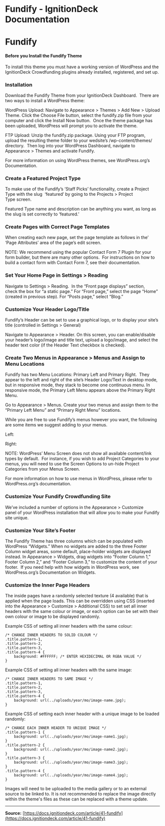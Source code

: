 # Fundify - IgnitionDeck Documentation

# Fundify

[](javascript:window.print())
#### Before you Install the Fundify Theme

To install this theme you must have a working version of WordPress and the IgnitionDeck Crowdfunding plugins already installed, registered, and set up.

### Installation

Download the Fundify Theme from your IgnitionDeck Dashboard.  There are two ways to install a WordPress theme:

WordPress Upload: Navigate to Appearance > Themes > Add New > Upload Theme. Click the Choose File button, select the fundify.zip file from your computer and click the Install Now button.  Once the theme package has been uploaded, WordPress will prompt you to activate the theme.

FTP Upload: Unzip the fundify.zip package. Using your FTP program, upload the resulting theme folder to your wedsite’s /wp-content/themes/ directory.  Then log into your WordPress Dashboard, navigate to Appearance > Themes and activate Fundify.

For more information on using WordPress themes, see WordPress.org’s Documentation.

### Create a Featured Project Type

To make use of the Fundify’s ‘Staff Picks’ functionality, create a Project Type with the slug  ‘featured’ by going to the Projects > Project Type screen.

Featured Type name and description can be anything you want, as long as the slug is set correctly to ‘featured.’

### Create Pages with Correct Page Templates

When creating each new page, set the page template as follows in the’ ‘Page Attributes’ area of the page’s edit screen.

NOTE: We recommend using the popular Contact Form 7 Plugin for your form builder, but there are many other options.  For instructions on how to build a contact form with Contact Form 7, see their documentation.

### Set Your Home Page in Settings > Reading

Navigate to Settings > Reading.  In the “Front page displays” section, check the box for “a static page.” For “Front page,” select the page “Home” (created in previous step). For “Posts page,” select “Blog.”

### Customize Your Header Logo/Title

Fundify’s Header can be set to use a graphical logo, or to display your site’s title (controlled in Settings > General)

Navigate to Appearance > Header. On this screen, you can enable/disable your header’s logo/image and title text, upload a logo/image, and select the header text color (if the Header Text checkbox is checked).

### Create Two Menus in Appearance > Menus and Assign to Menu Locations

Fundify has two Menu Locations: Primary Left and Primary Right.  They appear to the left and right of the site’s Header Logo/Text in desktop mode, but in responsive mode, they stack to become one continuous menu. In responsive mode, the Primary Left Menu appears above the Primary Right Menu.

Go to Appearance > Menus. Create your two menus and assign them to the “Primary Left Menu” and “Primary Right Menu” locations.

While you are free to use Fundify’s menus however you want, the following are some items we suggest adding to your menus.

Left:

Right:

NOTE: WordPress’ Menu Screen does not show all available content/link types by default.  For instance, if you wish to add Project Categories to your menus, you will need to use the Screen Options to un-hide Project Categories from your Menus Screen.

For more information on how to use menus in WordPress, please refer to WordPress.org’s documentation.

### Customize Your Fundify Crowdfunding Site

We’ve included a number of options in the Appearance > Customize panel of your WordPress installation that will allow you to make your Fundify site unique.

### Customize Your Site’s Footer

The Fundify Theme has three columns which can be populated with WordPress “Widgets.” When no widgets are added to the three Footer Column widget areas, some default, place-holder widgets are displayed instead. In Appearance > Widgets, drag widgets into “Footer Column 1,” Footer Column 2,” and “Footer Column 3,” to customize the content of your footer.  If you need help with how widgets in WordPress work, see WordPress.org’s Documentation on Widgets.

### Customize the Inner Page Headers

The inside pages have a randomly selected texture (4 available) that is applied when the page loads. This can be overridden using CSS (inserted into the Appearance > Customize > Additional CSS) to set set all inner headers with the same colour or image, or each option can be set with their own colour or image to be displayed randomly.

Example CSS of setting all inner headers with the same colour:

```
/* CHANGE INNER HEADERS TO SOLID COLOUR */
.title.pattern-1, 
.title.pattern-2,
.title.pattern-3,
.title.pattern-4 {
	background: #FFFFFF; /* ENTER HEXIDECIMAL OR RGBA VALUE */
}
```

Example CSS of setting all inner headers with the same image:

```
/* CHANGE INNER HEADERS TO SAME IMAGE */
.title.pattern-1, 
.title.pattern-2,
.title.pattern-3,
.title.pattern-4 {
	background: url(../uploads/year/mo/image-name.jpg);
}
```

Example CSS of setting each inner header with a unique image to be loaded randomly:

```
/* CHANGE EACH INNER HEADER TO UNIQUE IMAGE */
.title.pattern-1 {
	background: url(../uploads/year/mo/image-name1.jpg);
}
.title.pattern-2 {
	background: url(../uploads/year/mo/image-name2.jpg);
}
.title.pattern-3 {
	background: url(../uploads/year/mo/image-name3.jpg);
}
.title.pattern-4 {
	background: url(../uploads/year/mo/image-name4.jpg);
}
```

Images will need to be uploaded to the media gallery or to an external source to be linked to. It is not recommended to replace the image directly within the theme's files as these can be replaced with a theme update.



---
**Source:** [https://docs.ignitiondeck.com/article/41-fundify](https://docs.ignitiondeck.com/article/41-fundify)
